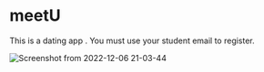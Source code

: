 
# meetU
This is a dating app . You must use your student email to register.

![Screenshot from 2022-12-06 21-03-44](https://user-images.githubusercontent.com/108197820/206078936-81361204-6d23-4541-abb0-352cb5a1fd89.png)


